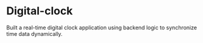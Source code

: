 # Digital-clock
 Built a real-time digital clock application using backend logic to synchronize time data dynamically.
